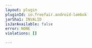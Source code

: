 ```yaml
---
layout: plugin
pluginId: io.freefair.android-lombok
jarSha1: INVALID
isJarAvailable: false
error: NONE
violations: []

---
```

